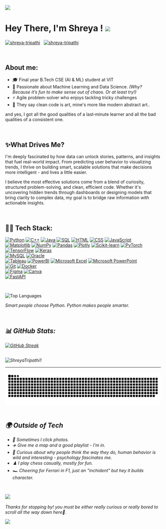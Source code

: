 <img src="https://user-images.githubusercontent.com/73097560/115834477-dbab4500-a447-11eb-908a-139a6edaec5c.gif">

# Hey There, I'm Shreya ! <img src="https://media.giphy.com/media/hvRJCLFzcasrR4ia7z/giphy.gif" width="25px">
<a href="https://www.linkedin.com/in/shreyatripathi863/" target="_blank"><img align="center" src="https://raw.githubusercontent.com/rahuldkjain/github-profile-readme-generator/master/src/images/icons/Social/linked-in-alt.svg" alt="shreya-tripathi" height="30" width="40" /></a>
&nbsp;
<a href="https://www.instagram.com/idrc.wtevr/" target="_blank"><img align="center" src="https://raw.githubusercontent.com/rahuldkjain/github-profile-readme-generator/master/src/images/icons/Social/instagram.svg" alt="shreya-tripathi" height="30" width="40" /></a>
&nbsp;

<br/>

## About me:

- 🎓 Final year B.Tech CSE (AI & ML) student at VIT <br>
- 🚀 Passionate about Machine Learning and Data Science. *(Why? Because it’s fun to make sense out of chaos. Or at least try!)* <br>
- ⚡ Agile problem-solver who enjoys tackling tricky challenges <br>
- 🎨 They say clean code is art, mine's more like modern abstract art.. <br>

and yes, I got all the good qualities of a last‑minute learner and all the bad qualities of a consistent one.

<br/>

## ✨What Drives Me?

I'm deeply fascinated by how data can unlock stories, patterns, and insights that fuel real-world impact. From predicting user behavior to visualizing trends, I thrive on building smart, scalable solutions that make decisions more intelligent - and lives a little easier.

I believe the most effective solutions come from a blend of curiosity, structured problem-solving, and clean, efficient code. Whether it's uncovering hidden trends through dashboards or designing models that bring clarity to complex data, my goal is to bridge raw information with actionable insights.

<br/>

## 👩‍💻 Tech Stack:

<p>
    <a href="#"><img alt="Python" src="https://img.shields.io/badge/Python-14354C.svg?logo=python&style=flat&logoColor=white"></a>
    <a href="#"><img alt="C++" src="https://img.shields.io/badge/C++-9C033A.svg?logo=cpp&style=flat&logoColor=white"></a>
    <a href="#"><img alt="Java" src="https://img.shields.io/badge/Java-007396.svg?logo=java&style=flat&logoColor=white"></a>
    <a href="#"><img alt="SQL" src="https://img.shields.io/badge/SQL-025E8C.svg?logo=postgresql&style=flat&logoColor=white"></a>
    <a href="#"><img alt="HTML" src="https://img.shields.io/badge/HTML-E34F26.svg?logo=html5&style=flat&logoColor=white"></a>
    <a href="#"><img alt="CSS" src="https://img.shields.io/badge/CSS-1572B6.svg?logo=css3&style=flat&logoColor=white"></a>
    <a href="#"><img alt="JavaScript" src="https://img.shields.io/badge/JavaScript-F7DF1E.svg?logo=javascript&style=flat&logoColor=black"></a>
<br>
    <a href="#"><img alt="Matplotlib" src="https://img.shields.io/badge/Matplotlib-FFFFFF.svg?logo=matplotlib&style=flat&logoColor=black"></a>
    <a href="#"><img alt="NumPy" src="https://img.shields.io/badge/NumPy-013243.svg?logo=numpy&style=flat&logoColor=white"></a>
    <a href="#"><img alt="Pandas" src="https://img.shields.io/badge/Pandas-150458.svg?logo=pandas&style=flat&logoColor=white"></a>
    <a href="#"><img alt="Plotly" src="https://img.shields.io/badge/Plotly-3F4F75.svg?logo=plotly&style=flat&logoColor=white"></a>
    <a href="#"><img alt="Scikit-learn" src="https://img.shields.io/badge/Scikit-learn-F7931E.svg?logo=scikit-learn&style=flat&logoColor=white"></a>
    <a href="#"><img alt="PyTorch" src="https://img.shields.io/badge/PyTorch-EE4C2C.svg?logo=pytorch&style=flat&logoColor=white"></a>
    <a href="#"><img alt="TensorFlow" src="https://img.shields.io/badge/TensorFlow-FF6F00.svg?logo=tensorflow&style=flat&logoColor=white"></a>
    <a href="#"><img alt="Keras" src="https://img.shields.io/badge/Keras-D00000.svg?logo=keras&style=flat&logoColor=white"></a>
<br>
    <a href="#"><img alt="MySQL" src="https://img.shields.io/badge/MySQL-00000F.svg?logo=mysql&style=flat&logoColor=white"></a>
    <a href="#"><img alt="Oracle" src="https://img.shields.io/badge/Oracle-F80000.svg?logo=oracle&style=flat&logoColor=white"></a>
<br>
    <a href="#"><img alt="Tableau" src="https://img.shields.io/badge/Tableau-E97627.svg?logo=tableau&style=flat&logoColor=white"></a>
    <a href="#"><img alt="PowerBI" src="https://img.shields.io/badge/PowerBI-F2C811.svg?logo=powerbi&style=flat&logoColor=black"></a>
    <a href="#"><img alt="Microsoft Excel" src="https://img.shields.io/badge/Microsoft%20Excel-217346.svg?logo=microsoft-excel&style=flat&logoColor=white"></a>
    <a href="#"><img alt="Microsoft PowerPoint" src="https://img.shields.io/badge/Microsoft%20PowerPoint-B7472A.svg?logo=microsoft-powerpoint&style=flat&logoColor=white"</a>
<br>
    <a href="#"><img alt="Git" src="https://img.shields.io/badge/Git-F05033.svg?logo=git&style=flat&logoColor=white"></a>
    <a href="#"><img alt="Docker" src="https://img.shields.io/badge/Docker-2496ED.svg?logo=docker&style=flat&logoColor=white"></a>
<br></a>
     <a href="#"><img alt="Figma" src="https://img.shields.io/badge/Figma-F24E1E.svg?logo=figma&style=flat&logoColor=white"></a>
    <a href="#"><img alt="Canva" src="https://img.shields.io/badge/Canva-00C4CC.svg?logo=canva&style=flat&logoColor=white"></a>
<br>
    <a href="#"><img alt="FastAPI" src="https://img.shields.io/badge/FastAPI-009688.svg?logo=fastapi&style=flat&logoColor=white"></a>
</p>

<br>

![Top Languages](https://github-readme-stats.vercel.app/api/top-langs/?username=ShreyaTripathi1&layout=compact&langs_count=10&bg_color=FFFFFF&title_color=000000&text_color=333333&border_color=ECECEC)

<i>Smart people choose Python. Python makes people smarter.<i>

<br>

## 📊 GitHub Stats:

[![GitHub Streak](https://github-readme-streak-stats-eight.vercel.app/?user=ShreyaTripathi1&theme=dark&fire=FF6200)](https://git.io/streak-stats)


<br/>

<img width="49%" src="https://github-readme-stats.vercel.app/api?username=ShreyaTripathi1&show_icons=true&theme=dracula&title_color=00b2d2&text_color=ffffff&bg_color=111112&locale=en&hide_border=true" alt="ShreyaTripathi1" />

<hr>

<div align="center">
<picture>
  <source
    media="(prefers-color-scheme: dark)"
    srcset="https://raw.githubusercontent.com/platane/snk/output/github-contribution-grid-snake-dark.svg"
  />
  <source
    media="(prefers-color-scheme: light)"
    srcset="https://raw.githubusercontent.com/platane/snk/output/github-contribution-grid-snake.svg"
  />
  <img
    alt="github contribution grid snake animation"
    src="https://raw.githubusercontent.com/platane/snk/output/github-contribution-grid-snake.svg"
  />
</picture>
</div>

<br/>

## 🌍 Outside of Tech

- 📸 Sometimes I click photos.
- ✈️ Give me a map and a good playlist - I’m in.
- 🧠 Curious about why people think the way they do, human behavior is wild and interesting - psychology fascinates me.
- ♟️ I play chess casually, mostly for fun.
- 🏎️ Cheering for Ferrari in F1, just an "inchident" but hey it builds character.
  
<br/>

![](https://komarev.com/ghpvc/?username=ShreyaTripathi1&color=blueviolet&abbreviated=true)

<i>Thanks for stopping by! you must be either really curious or really bored to scroll all the way down here👀.</i>

<img src="https://user-images.githubusercontent.com/73097560/115834477-dbab4500-a447-11eb-908a-139a6edaec5c.gif">
